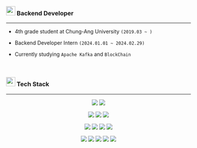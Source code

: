 
<p align="left">

<h3><img src="https://github.com/Tarikul-Islam-Anik/Animated-Fluent-Emojis/blob/master/Emojis/Hand%20gestures/Eyes.png" width="25" height="25" />  Backend Developer</h3>

---

- 4th grade student at Chung-Ang University `(2019.03 ~ )`
- Backend Developer Intern `(2024.01.01 ~ 2024.02.29)`

- Currently studying `Apache Kafka` and `BlockChain`

<br/>

<h3><img src="https://github.com/Tarikul-Islam-Anik/Animated-Fluent-Emojis/blob/master/Emojis/Travel%20and%20places/Rocket.png" width="25" height="25"/> Tech Stack </h3>

---

<div align="center">

  <p>
    <img src="https://img.shields.io/badge/-Java-ED8B00?style=flat-square&logo=openjdk&logoColor=black"/>
    <img src="https://img.shields.io/badge/-Python-14354C?style=flat-square&logo=Python&logoColor=white"/>
  </p>

  <p>
    <img src="https://img.shields.io/badge/-Spring%20boot-6DB33F?style=flat-square&logo=Spring%20boot&logoColor=white"/>
    <img src="https://img.shields.io/badge/-Django-grey?style=flat-square&logo=Django&logoColor=white"/>
    <img src="https://img.shields.io/badge/-Flutter-02569B?style=flat-square&logo=Flutter&logoColor=white"/>
  </p>

  <p>
    <img src="https://img.shields.io/badge/-mysql-%2300f.svg?style=flat-square&logo=mysql&logoColor=white"/>
    <img src="https://img.shields.io/badge/-MariaDB-003545?style=flat-square&logo=MariaDB&logoColor=white"/>
<!--     <img src="https://img.shields.io/badge/-MongoDB-4EA94B?style=flat-square&logo=MongoDB&logoColor=white"/> -->
    <img src="https://img.shields.io/badge/-PostgreSQL-4169E1?style=flat-square&logo=PostgreSQL&logoColor=white"/>
    <img src="https://img.shields.io/badge/-Apache Kafka-231F20?style=flat-square&logo=apachekafka&logoColor=white"/>
  </p>

  <p>
    <img src="https://img.shields.io/badge/Amazon_AWS-232F3E?style=flat-square&logo=amazon-aws&logoColor=white"/>
    <img src="https://img.shields.io/badge/GitHub_Actions-2088FF?style=flat-square&logo=github-actions&logoColor=white"/>
    <img src="https://img.shields.io/badge/docker-%230db7ed.svg?style=flat-square&logo=docker&logoColor=white"/>
    <img src="https://img.shields.io/badge/postman-FF6C37?style=flat-square&logo=postman&logoColor=white"/>
    <img src="https://img.shields.io/badge/figma-F24E1E?style=flat-square&logo=figma&logoColor=white"/>
  </p>
</div>

</p>
